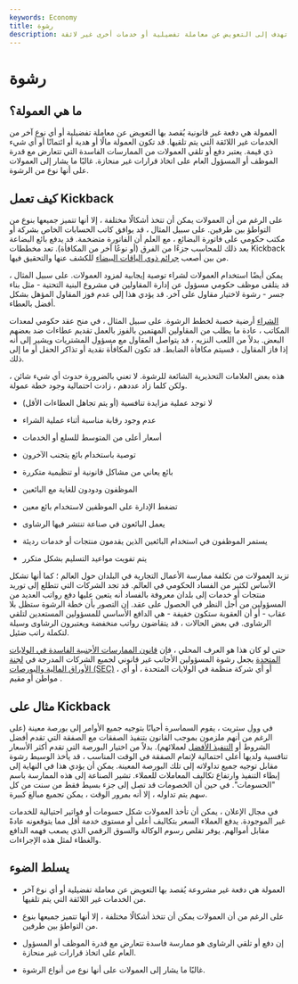 ```yaml
---
keywords: Economy
title: رشوة
description: العمولة هي دفعة غير قانونية تهدف إلى التعويض عن معاملة تفضيلية أو خدمات أخرى غير لائقة.
---
```


# رشوة
## ما هي العمولة؟

العمولة هي دفعة غير قانونية يُقصد بها التعويض عن معاملة تفضيلية أو أي نوع آخر من الخدمات غير اللائقة التي يتم تلقيها. قد تكون العمولة مالًا أو هدية أو ائتمانًا أو أي شيء ذي قيمة. يعتبر دفع أو تلقي العمولات من الممارسات الفاسدة التي تتعارض مع قدرة الموظف أو المسؤول العام على اتخاذ قرارات غير منحازة. غالبًا ما يشار إلى العمولات على أنها نوع من الرشوة.

## كيف تعمل Kickback

على الرغم من أن العمولات يمكن أن تتخذ أشكالًا مختلفة ، إلا أنها تتميز جميعها بنوع من التواطؤ بين طرفين. على سبيل المثال ، قد يوافق كاتب الحسابات الخاص بشركة أو مكتب حكومي على فاتورة البضائع ، مع العلم أن الفاتورة متضخمة. قد يدفع بائع البضاعة بعد ذلك للمحاسب جزءًا من الفرق (أو نوعًا آخر من المكافأة). تعد مخططات Kickback من بين أصعب [جرائم ذوي الياقات البيضاء](/white-collar-crime) للكشف عنها والتحقيق فيها.

يمكن أيضًا استخدام العمولات لشراء توصية إيجابية لمزود العمولات. على سبيل المثال ، قد يتلقى موظف حكومي مسؤول عن إدارة المقاولين في مشروع البنية التحتية - مثل بناء جسر - رشوة لاختيار مقاول على آخر. قد يؤدي هذا إلى عدم فوز المقاول المؤهل بشكل أفضل بالعطاء.

[الشراء](/procurement) أرضية خصبة لخطط الرشوة. على سبيل المثال ، في منح عقد حكومي لمعدات المكاتب ، عادة ما يطلب من المقاولين المهتمين بالفوز بالعمل تقديم عطاءات ضد بعضهم البعض. بدلاً من اللعب النزيه ، قد يتواصل المقاول مع مسؤول المشتريات ويشير إلى أنه إذا فاز المقاول ، فسيتم مكافأة الضابط. قد تكون المكافأة نقدية أو تذاكر الحفل أو ما إلى ذلك.

هذه بعض العلامات التحذيرية الشائعة للرشوة. لا تعني بالضرورة حدوث أي شيء شائن ، ولكن كلما زاد عددهم ، زادت احتمالية وجود خطة عمولة.

- لا توجد عملية مزايدة تنافسية (أو يتم تجاهل العطاءات الأقل)

- عدم وجود رقابة مناسبة أثناء عملية الشراء

- أسعار أعلى من المتوسط للسلع أو الخدمات

- توصية باستخدام بائع يتجنب الآخرون

- بائع يعاني من مشاكل قانونية أو تنظيمية متكررة

- الموظفون ودودون للغاية مع البائعين

- تضغط الإدارة على الموظفين لاستخدام بائع معين

- يعمل البائعون في صناعة تنتشر فيها الرشاوى

- يستمر الموظفون في استخدام البائعين الذين يقدمون منتجات أو خدمات رديئة

- يتم تفويت مواعيد التسليم بشكل متكرر

تزيد العمولات من تكلفة ممارسة الأعمال التجارية في البلدان حول العالم ؛ كما أنها تشكل الأساس لكثير من الفساد الحكومي في العالم. قد تجد الشركات التي تتطلع إلى توريد منتجات أو خدمات إلى بلدان معروفة بالفساد أنه يتعين عليها دفع رواتب العديد من المسؤولين من أجل النظر في الحصول على عقد. إن التصور بأن خطة الرشوة ستظل بلا عقاب - أو أن العقوبة ستكون خفيفة - هي الدافع الأساسي للمسؤولين المستعدين لتلقي الرشاوى. في بعض الحالات ، قد يتقاضون رواتب منخفضة ويعتبرون الرشاوى وسيلة لتكملة راتب ضئيل.

حتى لو كان هذا هو العرف المحلي ، فإن [قانون الممارسات الأجنبية الفاسدة في الولايات المتحدة](/foreign-corrupt-practices-act) يجعل رشوة المسؤولين الأجانب غير قانوني لجميع الشركات المدرجة في [لجنة الأوراق المالية والبورصات (SEC)](/sec) ، أو أي شركة منظمة في الولايات المتحدة ، أو أي مواطن أو مقيم .

## مثال على Kickback

في وول ستريت ، يقوم السماسرة أحيانًا بتوجيه جميع الأوامر إلى بورصة معينة (على الرغم من أنهم ملزمون بموجب القانون بتنفيذ الصفقات مع الصفقة التي تقدم أفضل الشروط أو [التنفيذ الأفضل](/bestexecution) لعملائهم). بدلاً من اختيار البورصة التي تقدم أكثر الأسعار تنافسية ولديها أعلى احتمالية لإتمام الصفقة في الوقت المناسب ، قد يأخذ الوسيط رشوة مقابل توجيه جميع تداولاته إلى تلك البورصة المعينة. يمكن أن يؤدي هذا في النهاية إلى إبطاء التنفيذ وارتفاع تكاليف المعاملات للعملاء. تشير الصناعة إلى هذه الممارسة باسم "الحسومات". في حين أن الخصومات قد تصل إلى جزء بسيط فقط من سنت من كل سهم يتم تداوله ، إلا أنه بمرور الوقت ، يمكن تجميع مبالغ كبيرة.

في مجال الإعلان ، يمكن أن تأخذ العمولات شكل حسومات أو فواتير احتيالية للخدمات غير الموجودة. يدفع العملاء السعر بتكاليف أعلى أو مستوى خدمة أقل مما يتوقعونه عادةً مقابل أموالهم. يوفر تقلص رسوم الوكالة والسوق الرقمي الذي يصعب فهمه الدافع والغطاء لمثل هذه الإجراءات.

## يسلط الضوء

- العمولة هي دفعة غير مشروعة يُقصد بها التعويض عن معاملة تفضيلية أو أي نوع آخر من الخدمات غير اللائقة التي يتم تلقيها.

- على الرغم من أن العمولات يمكن أن تتخذ أشكالًا مختلفة ، إلا أنها تتميز جميعها بنوع من التواطؤ بين طرفين.

- إن دفع أو تلقي الرشاوى هو ممارسة فاسدة تتعارض مع قدرة الموظف أو المسؤول العام على اتخاذ قرارات غير منحازة.

- غالبًا ما يشار إلى العمولات على أنها نوع من أنواع الرشوة.


